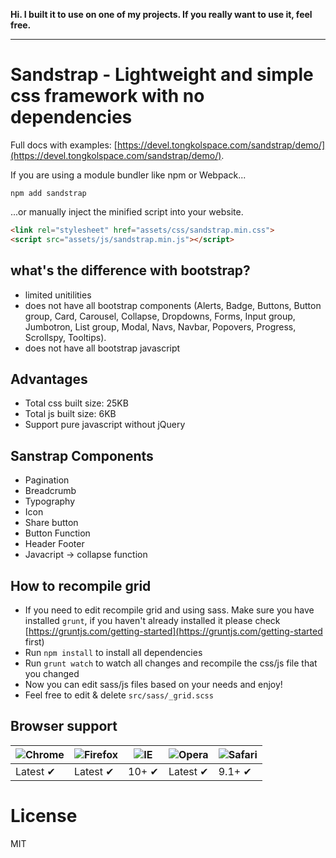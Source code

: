 **Hi. I built it to use on one of my projects. If you really want to use it, feel free.**

- - -

# Sandstrap - Lightweight and simple css framework with no dependencies

Full docs with examples: [https://devel.tongkolspace.com/sandstrap/demo/](https://devel.tongkolspace.com/sandstrap/demo/).

If you are using a module bundler like npm or Webpack...

```
npm add sandstrap
```

...or manually inject the minified script into your website.

```html
<link rel="stylesheet" href="assets/css/sandstrap.min.css">
<script src="assets/js/sandstrap.min.js"></script>
```

## what's the difference with bootstrap?

- limited unitilities
- does not have all bootstrap components (Alerts, Badge, Buttons, Button group, Card, Carousel, Collapse, Dropdowns, Forms, Input group, Jumbotron, List group, Modal, Navs, Navbar, Popovers, Progress, Scrollspy, Tooltips).
- does not have all bootstrap javascript

## Advantages 
- Total css built size: 25KB
- Total js built size: 6KB
- Support pure javascript without jQuery

## Sanstrap Components
- Pagination
- Breadcrumb
- Typography
- Icon
- Share button
- Button Function
- Header Footer
- Javacript -> collapse function

## How to recompile grid

- If you need to edit recompile grid and using sass. Make sure you have installed `grunt`, if you haven't already installed it please check [https://gruntjs.com/getting-started](https://gruntjs.com/getting-started first)
- Run `npm install` to install all dependencies
- Run `grunt watch` to watch all changes and recompile the css/js file that you changed
- Now you can edit sass/js files based on your needs and enjoy!
- Feel free to edit & delete `src/sass/_grid.scss`

## Browser support

![Chrome][chrome-image] | ![Firefox][firefox-image] | ![IE][ie-image] | ![Opera][opera-image] | ![Safari][safari-image]
--- | --- | --- | --- | --- |
Latest ✔ | Latest ✔ | 10+ ✔ | Latest ✔ | 9.1+ ✔ |

# License

MIT

[chrome-image]: https://raw.github.com/alrra/browser-logos/master/src/chrome/chrome_48x48.png
[firefox-image]: https://raw.github.com/alrra/browser-logos/master/src/firefox/firefox_48x48.png
[ie-image]: https://raw.github.com/alrra/browser-logos/master/src/archive/internet-explorer_9-11/internet-explorer_9-11_48x48.png
[opera-image]: https://raw.github.com/alrra/browser-logos/master/src/opera/opera_48x48.png
[safari-image]: https://raw.github.com/alrra/browser-logos/master/src/safari/safari_48x48.png